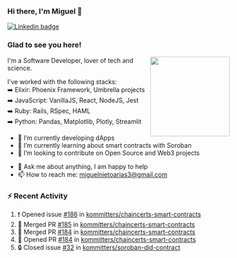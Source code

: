 ### Hi there, I'm Miguel 👋

<a href="https://linkedin.com/in/miguelnietoa/" target="_blank" rel="noopener noreferrer">
  <img src="https://img.shields.io/badge/-LinkedIn-0e76a8?style=flat-square&logo=Linkedin&logoColor=white" alt="Linkedin badge">
</a>
<!-- [![Website Badge](https://img.shields.io/badge/Website-3b5998?style=flat-square&logo=google-chrome&logoColor=white)](#notavailablenow#) 

<img src="https://i.imgur.com/tbrLrt5.gif" width=400 alt="Coding GIF" align="right"/>
-->


### Glad to see you here!
<a href="https://github.com/miguelnietoa"><img src="https://github-readme-stats-git-masterrstaa-rickstaa.vercel.app/api?username=miguelnietoa&show_icons=true&hide_border=true&count_private=true&include_all_commits=true&theme=tokyonight" height="180em" align="right"/></a>
I'm a Software Developer, lover of tech and science. 

I've worked with the following stacks:\
➡️ Elixir: Phoenix Framework, Umbrella projects\
➡️ JavaScript: VanillaJS, React, NodeJS, Jest\
➡️ Ruby: Rails, RSpec, HAML\
➡️ Python: Pandas, Matplotlib, Plotly, Streamlit

- 🔭 I’m currently developing dApps
- 🌱 I’m currently learning about smart contracts with Soroban
- 👯 I’m looking to contribute on Open Source and Web3 projects
<!-- 
- 😄 I just finished a Machine Learning course! 
- 🤔 I’m looking for help with ...
-->
- 💬 Ask me about anything, I am happy to help
- 📫 How to reach me: miguelnietoarias3@gmail.com


### ⚡ Recent Activity

<!--START_SECTION:activity-->
1. ❗ Opened issue [#186](https://github.com/kommitters/chaincerts-smart-contracts/issues/186) in [kommitters/chaincerts-smart-contracts](https://github.com/kommitters/chaincerts-smart-contracts)
2. 🎉 Merged PR [#185](https://github.com/kommitters/chaincerts-smart-contracts/pull/185) in [kommitters/chaincerts-smart-contracts](https://github.com/kommitters/chaincerts-smart-contracts)
3. 🎉 Merged PR [#184](https://github.com/kommitters/chaincerts-smart-contracts/pull/184) in [kommitters/chaincerts-smart-contracts](https://github.com/kommitters/chaincerts-smart-contracts)
4. 💪 Opened PR [#184](https://github.com/kommitters/chaincerts-smart-contracts/pull/184) in [kommitters/chaincerts-smart-contracts](https://github.com/kommitters/chaincerts-smart-contracts)
5. 🔒 Closed issue [#32](https://github.com/kommitters/soroban-did-contract/issues/32) in [kommitters/soroban-did-contract](https://github.com/kommitters/soroban-did-contract)
<!--END_SECTION:activity-->
